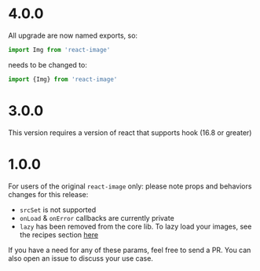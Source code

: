 # 4.0.0

All upgrade are now named exports, so:

```js
import Img from 'react-image'
```

needs to be changed to:

```js
import {Img} from 'react-image'
```

# 3.0.0

This version requires a version of react that supports hook (16.8 or greater)

# 1.0.0

For users of the original `react-image` only: please note props and behaviors changes for this release:

- `srcSet` is not supported
- `onLoad` & `onError` callbacks are currently private
- `lazy` has been removed from the core lib. To lazy load your images, see the recipes section [here](https://github.com/mbrevda/react-image#delay-rendering-until-element-is-visible)

If you have a need for any of these params, feel free to send a PR. You can also open an issue to discuss your use case.
